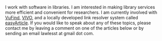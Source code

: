 I work with software in libraries.  I am interested in making library services more efficient and convenient for researchers.  I am currently involved with [VuFind](http://vufind.org), [VIVO](http://vivoweb.org), and a locally developed link resolver system called [easyArticle](http://lawlesst.github.com/notebook/delivery.html).  If you would like to speak about any of these topics, please contact me by leaving a comment on one of the articles below or by sending an email lawlesst at gmail dot com.  